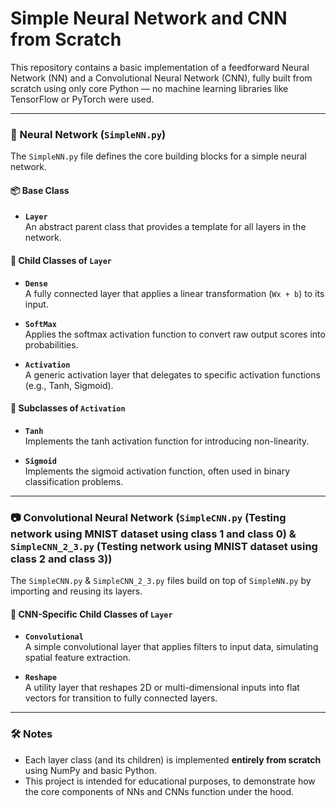 # Simple Neural Network and CNN from Scratch

This repository contains a basic implementation of a feedforward Neural Network (NN) and a Convolutional Neural Network (CNN), fully built from scratch using only core Python — no machine learning libraries like TensorFlow or PyTorch were used.

---

### 🧠 Neural Network (`SimpleNN.py`)

The `SimpleNN.py` file defines the core building blocks for a simple neural network.

#### 📦 Base Class
- **`Layer`**  
  An abstract parent class that provides a template for all layers in the network.

#### 🌿 Child Classes of `Layer`
- **`Dense`**  
  A fully connected layer that applies a linear transformation (`Wx + b`) to its input.
  
- **`SoftMax`**  
  Applies the softmax activation function to convert raw output scores into probabilities.
  
- **`Activation`**  
  A generic activation layer that delegates to specific activation functions (e.g., Tanh, Sigmoid).

#### 🌱 Subclasses of `Activation`
- **`Tanh`**  
  Implements the tanh activation function for introducing non-linearity.
  
- **`Sigmoid`**  
  Implements the sigmoid activation function, often used in binary classification problems.

---

### 📷 Convolutional Neural Network (`SimpleCNN.py` (Testing network using MNIST dataset using class 1 and class 0) & `SimpleCNN_2_3.py` (Testing network using MNIST dataset using class 2 and class 3))

The `SimpleCNN.py` & `SimpleCNN_2_3.py` files build on top of `SimpleNN.py` by importing and reusing its layers.

#### 🌿 CNN-Specific Child Classes of `Layer`
- **`Convolutional`**  
  A simple convolutional layer that applies filters to input data, simulating spatial feature extraction.
  
- **`Reshape`**  
  A utility layer that reshapes 2D or multi-dimensional inputs into flat vectors for transition to fully connected layers.

---

### 🛠 Notes

- Each layer class (and its children) is implemented **entirely from scratch** using NumPy and basic Python.
- This project is intended for educational purposes, to demonstrate how the core components of NNs and CNNs function under the hood.
